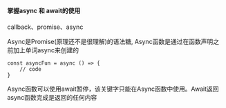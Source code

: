 #### 掌握async 和 await的使用
callback、promise、async

Async是Promise(原理还不是很理解)的语法糖, Async函数是通过在函数声明之前加上单词async来创建的
```
const asyncFun = async () => {
    // code
}
```
Async函数可以使用await暂停，该关键字只能在Async函数中使用。Await返回async函数完成是返回的任何内容
~~~不完整，后面再接着写